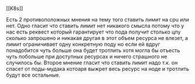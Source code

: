 [[K8s]]

Есть 2 противоположных мнения на тему того ставить лимит на cpu или нет.
Одно гласит что ставить лимит нет никакого смысла потому что у нас есть реквест который гарантирует что пода получит столько цпу сколько запрошено и никакая другая в этот объем ресурса не влезет, а лимит ограничивает одну конкретную поду но если ей вдруг понадобится чуть больше она будет тротлить хотя могла бы отъесть чуть побольше при доступных ресурсах и ничего страшного не случилось бы.
Второе мнение гласит что ставить лимит надо т.к. он спасет от поды-мудака котоаря выжрет весь ресурс на ноде и тротлить будут все остальные.